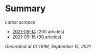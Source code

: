 # Summary
*Latest scrapes*
* [2021-09-14](https://github.com/nuuuwan/news_lk/blob/data/news_lk.2021-09-14.json) (200 articles)
* [2021-09-15](https://github.com/nuuuwan/news_lk/blob/data/news_lk.2021-09-15.json) (90 articles)

*Generated at 01:11PM, September 15, 2021*